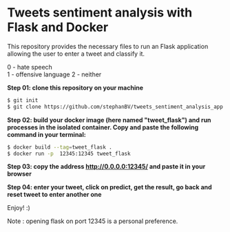 # Tweets sentiment analysis with Flask and Docker

This repository provides the necessary files to run an Flask application allowing the user to enter a tweet and classify it.

0 - hate speech \
1 - offensive  language
2 - neither

**Step 01: clone this repository on your machine**
```bash
$ git init
$ git clone https://github.com/stephanBV/tweets_sentiment_analysis_app.git
```
**Step 02: build your docker image (here named "tweet_flask") and run processes in the isolated container. Copy and paste the following command in your terminal:** 
```bash
$ docker build --tag=tweet_flask .          
$ docker run -p  12345:12345 tweet_flask
```

**Step 03: copy the address http://0.0.0.0:12345/ and paste it in your browser**

**Step 04: enter your tweet, click on predict, get the result, go back and reset tweet to enter another one**

Enjoy! :)

Note : opening flask on port 12345 is a personal preference.
